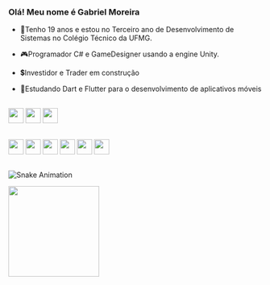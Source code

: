 ### Olá! Meu nome é Gabriel Moreira

- 🎂Tenho 19 anos e estou no Terceiro ano de Desenvolvimento de Sistemas no Colégio Técnico da UFMG.

- 🎮Programador C# e GameDesigner usando a engine Unity.

- 💲Investidor e Trader em construção

- 📱Estudando Dart e Flutter para o desenvolvimento de aplicativos móveis

<!-- - 💸Estudando NTSL(Nelogica Trade System Language) e MQL5(MetaQuotes Language) para o desenvolvimento de bots para operações na bolsa de valores. -->

<!-- GITHUB STATS -->
<!-- <div>
  <a href="https://github.com/moreira-gabriel">
  <img height="180em" src="https://github-readme-stats.vercel.app/api?username=moreira-gabriel&show_icons=true&theme=dracula&include_all_commits=true&count_private=true"/>
  <img height="180em" src="https://github-readme-stats.vercel.app/api/top-langs/?username=moreira-gabriel&layout=compact&langs_count=7&theme=dracula"/>
</div> -->

##
<div style="display: inline_block">
  <img src="https://img.shields.io/badge/C-00599C?style=for-the-badge&logo=c&logoColor=white" target="_blank" height="30em" style="display: inline_block">
  <img src="https://img.shields.io/badge/C%23-239120?style=for-the-badge&logo=c-sharp&logoColor=white" target="_blank" height="30em">
  <img src="https://img.shields.io/badge/Unity-100000?style=for-the-badge&logo=unity&logoColor=white" target="_blank" height="30em">
  
  ##
  <a href="https://instagram.com/moreira_gabriel1" target="_blank"><img src="https://img.shields.io/badge/-Instagram-%23E4405F?style=for-the-badge&logo=instagram&logoColor=white" target="_blank" height="30em"></a>
 	<a href="https://www.twitch.tv/nightxcreates" target="_blank"><img src="https://img.shields.io/badge/Twitch-9146FF?style=for-the-badge&logo=twitch&logoColor=white" target="_blank" height="30em"></a>
  <a href="thenightx.itch.io" target="_blank"><img src="https://img.shields.io/badge/Itch.io-FA5C5C?style=for-the-badge&logo=itch.io&logoColor=white" height="30em"></a> 
  <a href = "mailto:silgabrielmoreira@gmail.com"><img src="https://img.shields.io/badge/-Gmail-%23333?style=for-the-badge&logo=gmail&logoColor=white" target="_blank" height="30em"></a>
  <a href = "twitter.com/moreirakkkk"><img src="https://img.shields.io/badge/Twitter-1DA1F2?style=for-the-badge&logo=twitter&logoColor=white" target="_blank" height="30em"></a>
  <a href = "https://www.linkedin.com/in/gabriel-moreira-b35568235/"><img src="https://img.shields.io/badge/LinkedIn-0077B5?style=for-the-badge&logo=linkedin&logoColor=white" target="_blank" height="30em"></a>
</div>

##
 
![Snake Animation](https://github.com/moreira-gabriel/moreira-gabriel/blob/output/github-contribution-grid-snake.svg)

<img height="180em" src="https://github-readme-stats.vercel.app/api/top-langs/?username=moreira-gabriel&layout=compact&langs_count=7&theme=dark"/>
<!--
**moreira-gabriel/moreira-gabriel** is a ✨ _special_ ✨ repository because its `README.md` (this file) appears on your GitHub profile.

Here are some ideas to get you started:

- 🔭 I’m currently working on ...
- 🌱 I’m currently learning ...
- 👯 I’m looking to collaborate on ...
- 🤔 I’m looking for help with ...
- 💬 Ask me about ...
- 📫 How to reach me: ...
- 😄 Pronouns: ...
- ⚡ Fun fact: ...
-->
